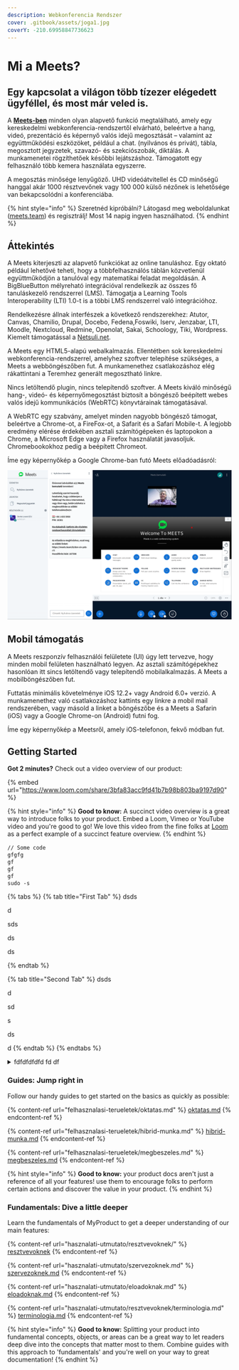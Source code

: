 ```yaml
---
description: Webkonferencia Rendszer
cover: .gitbook/assets/joga1.jpg
coverY: -210.69958847736623
---
```


# Mi a Meets?

## Egy kapcsolat a világon több tízezer elégedett ügyféllel, és most már veled is.

A [**Meets-ben**](https://meets.team) minden olyan alapvető funkció megtalálható, amely egy kereskedelmi webkonferencia-rendszertől elvárható, beleértve a hang, videó, prezentáció és képernyő valós idejű megosztását – valamint az együttműködési eszközöket, például a chat. (nyilvános és privát), tábla, megosztott jegyzetek, szavazó- és szekciószobák, diktálás. A munkamenetei rögzíthetőek későbbi lejátszáshoz. Támogatott egy felhasználó több kemera használata egyszerre.

A megosztás minősége lenyűgöző. UHD videóátvitellel és CD minőségű hanggal akár 1000 résztvevőnek vagy 100 000 külső nézőnek is lehetősége van bekapcsolódni a konferenciába.

{% hint style="info" %}
Szeretnéd kipróbálni? Látogasd meg weboldalunkat ([meets.team](https://meets.team/b/signup)) és regisztrálj! Most 14 napig ingyen használhatod.
{% endhint %}

## Áttekintés

A Meets kiterjeszti az alapvető funkciókat az online tanuláshoz. Egy oktató például lehetővé teheti, hogy a többfelhasználós táblán közvetlenül együttműködjön a tanulóval egy matematikai feladat megoldásán. A BigBlueButton mélyreható integrációval rendelkezik az összes fő tanuláskezelő rendszerrel (LMS). Támogatja a Learning Tools Interoperability (LTI) 1.0-t is a többi LMS rendszerrel való integrációhoz.&#x20;

Rendelkezésre állnak interfészek a következő rendszerekhez: Atutor, Canvas, Chamilio, Drupal, Docebo, Fedena,Foswiki, Iserv, Jenzabar, LTI, Moodle, Nextcloud, Redmine, Openolat, Sakai, Schoology, Tiki, Wordpress. Kiemelt támogatással a [Netsuli.net](https://netsuli.net).

&#x20;A Meets egy HTML5-alapú webalkalmazás. Ellentétben sok kereskedelmi webkonferencia-rendszerrel, amelyhez szoftver telepítése szükséges, a Meets a webböngészőben fut. A munkamenethez csatlakozáshoz elég rákattintani a Teremhez generált megosztható linkre.

Nincs letöltendő plugin, nincs telepítendő szoftver. A Meets kiváló minőségű hang-, videó- ​​és képernyőmegosztást biztosít a böngésző beépített webes valós idejű kommunikációs (WebRTC) könyvtárainak támogatásával.

A WebRTC egy szabvány, amelyet minden nagyobb böngésző támogat, beleértve a Chrome-ot, a FireFox-ot, a Safarit és a Safari Mobile-t. A legjobb eredmény elérése érdekében asztali számítógépeken és laptopokon a Chrome, a Microsoft Edge vagy a Firefox használatát javasoljuk. Chromebookokhoz pedig a beépített Chromeot.

Íme egy képernyőkép a Google Chrome-ban futó Meets előadóadásról:

![Balról jobbra láthatjod a munkamenetben részt vevő felhasználók listáját, a csevegési területet, a prezentációs területet (melyet az aktuális előadó frissíthet), egy webkamera képét és az E-táblát és eszközeit.](<.gitbook/assets/Screenshot 2022-02-23 21.59.33.png>)

## Mobil támogatás

A Meets reszponzív felhasználói felületete (UI) úgy lett tervezve, hogy minden mobil felületen használható legyen. Az asztali számítógépekhez hasonlóan itt sincs letöltendő vagy telepítendő mobilalkalmazás. A Meets a mobilböngészőben fut.

Futtatás minimális követelménye iOS 12.2+ vagy Android 6.0+ verzió. A munkamenethez való csatlakozáshoz kattints egy linkre a mobil mail rendszerében, vagy másold a linket a böngészőbe és a Meets a Safarin (iOS) vagy a Google Chrome-on (Android) futni fog.

Íme egy képernyőkép a Meetsről, amely iOS-telefonon, fekvő módban fut.

## Getting Started

**Got 2 minutes?** Check out a video overview of our product:

{% embed url="https://www.loom.com/share/3bfa83acc9fd41b7b98b803ba9197d90" %}

{% hint style="info" %}
**Good to know:** A succinct video overview is a great way to introduce folks to your product. Embed a Loom, Vimeo or YouTube video and you're good to go! We love this video from the fine folks at [Loom](https://loom.com) as a perfect example of a succinct feature overview.
{% endhint %}

```
// Some code
gfgfg
gf
gf
gf
sudo -s
```

{% tabs %}
{% tab title="First Tab" %}
dsds

d

sds

ds

ds


{% endtab %}

{% tab title="Second Tab" %}
dsds

d

sd

s

ds

d
{% endtab %}
{% endtabs %}

<details>

<summary>fdfdfdfdfd fd df</summary>

&#x20; fd df dfdf df&#x20;

&#x20;fd df df df df&#x20;



</details>

### Guides: Jump right in

Follow our handy guides to get started on the basics as quickly as possible:

{% content-ref url="felhasznalasi-terueletek/oktatas.md" %}
[oktatas.md](felhasznalasi-terueletek/oktatas.md)
{% endcontent-ref %}

{% content-ref url="felhasznalasi-terueletek/hibrid-munka.md" %}
[hibrid-munka.md](felhasznalasi-terueletek/hibrid-munka.md)
{% endcontent-ref %}

{% content-ref url="felhasznalasi-terueletek/megbeszeles.md" %}
[megbeszeles.md](felhasznalasi-terueletek/megbeszeles.md)
{% endcontent-ref %}

{% hint style="info" %}
**Good to know:** your product docs aren't just a reference of all your features! use them to encourage folks to perform certain actions and discover the value in your product.
{% endhint %}

### Fundamentals: Dive a little deeper

Learn the fundamentals of MyProduct to get a deeper understanding of our main features:

{% content-ref url="hasznalati-utmutato/resztvevoknek/" %}
[resztvevoknek](hasznalati-utmutato/resztvevoknek/)
{% endcontent-ref %}

{% content-ref url="hasznalati-utmutato/szervezoknek.md" %}
[szervezoknek.md](hasznalati-utmutato/szervezoknek.md)
{% endcontent-ref %}

{% content-ref url="hasznalati-utmutato/eloadoknak.md" %}
[eloadoknak.md](hasznalati-utmutato/eloadoknak.md)
{% endcontent-ref %}

{% content-ref url="hasznalati-utmutato/resztvevoknek/terminologia.md" %}
[terminologia.md](hasznalati-utmutato/resztvevoknek/terminologia.md)
{% endcontent-ref %}

{% hint style="info" %}
**Good to know:** Splitting your product into fundamental concepts, objects, or areas can be a great way to let readers deep dive into the concepts that matter most to them. Combine guides with this approach to 'fundamentals' and you're well on your way to great documentation!
{% endhint %}
